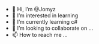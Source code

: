 - 👋 Hi, I’m @Jomyz
- 👀 I’m interested in learning
- 🌱 I’m currently learning c#
- 💞️ I’m looking to collaborate on ...
- 📫 How to reach me ...

<!---
Jomyz/Jomyz is a ✨ special ✨ repository because its `README.md` (this file) appears on your GitHub profile.
You can click the Preview link to take a look at your changes.
--->
